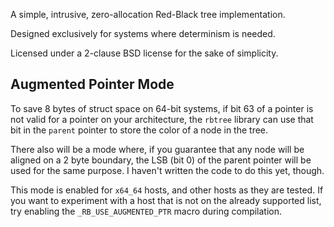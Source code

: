 A simple, intrusive, zero-allocation Red-Black tree implementation.

Designed exclusively for systems where determinism is needed.

Licensed under a 2-clause BSD license for the sake of simplicity.

## Augmented Pointer Mode

To save 8 bytes of struct space on 64-bit systems, if bit 63 of a pointer is
not valid for a pointer on your architecture, the `rbtree` library can use that
bit in the `parent` pointer to store the color of a node in the tree.

There also will be a mode where, if you guarantee that any node will be aligned
on a 2 byte boundary, the LSB (bit 0) of the parent pointer will be used for
the same purpose. I haven't written the code to do this yet, though.

This mode is enabled for `x64_64` hosts, and other hosts as they are tested. If
you want to experiment with a host that is not on the already supported list,
try enabling the `_RB_USE_AUGMENTED_PTR` macro during compilation.
